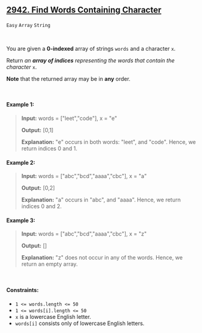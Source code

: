 ## [2942. Find Words Containing Character](https://leetcode.com/problems/find-words-containing-character)

<code>Easy</code> <code>Array</code> <code>String</code>

<br>

You are given a __0-indexed__ array of strings <code>words</code> and a character <code>x</code>.

Return *an __array of indices__ representing the words that contain the character* <code>x</code>.

__Note__ that the returned array may be in __any__ order.

<br>

#### Example 1:

> __Input:__ words = ["leet","code"], x = "e"
> 
> __Output:__ [0,1]
> 
> __Explanation:__ "e" occurs in both words: "leet", and "code". Hence, we return indices 0 and 1.  

#### Example 2:

> __Input:__ words = ["abc","bcd","aaaa","cbc"], x = "a"
> 
> __Output:__ [0,2]
> 
> __Explanation:__ "a" occurs in "abc", and "aaaa". Hence, we return indices 0 and 2.  

#### Example 3:

> __Input:__ words = ["abc","bcd","aaaa","cbc"], x = "z"
> 
> __Output:__ []
> 
> __Explanation:__ "z" does not occur in any of the words. Hence, we return an empty array.  

<br>

#### Constraints:

- <code>1 <= words.length <= 50</code>
- <code>1 <= words[i].length <= 50</code>
- <code>x</code> is a lowercase English letter.
- <code>words[i]</code> consists only of lowercase English letters.
